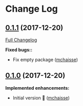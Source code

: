 # Change Log

## [0.1.1](https://github.com/SparkHub/gs-nexus-registry-ruby/tree/v0.1.1) (2017-12-20)
[Full Changelog](https://github.com/SparkHub/gs-nexus-registry-ruby/compare/v0.1.0...v0.1.1)

**Fixed bugs::**
- Fix empty package ([mchaisse](https://github.com/mchaisse))

## [0.1.0](https://github.com/SparkHub/gs-nexus-registry-ruby/tree/v0.1.0) (2017-12-20)

**Implemented enhancements:**
- Initial version :tada: ([mchaisse](https://github.com/mchaisse))
